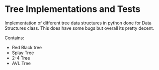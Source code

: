 # Tree Implementations and Tests

Implementation of different tree data structures in python done for Data Structures class. This does have some bugs but overall its pretty decent.

Contains:
- Red Black tree
- Splay Tree
- 2-4 Tree
- AVL Tree